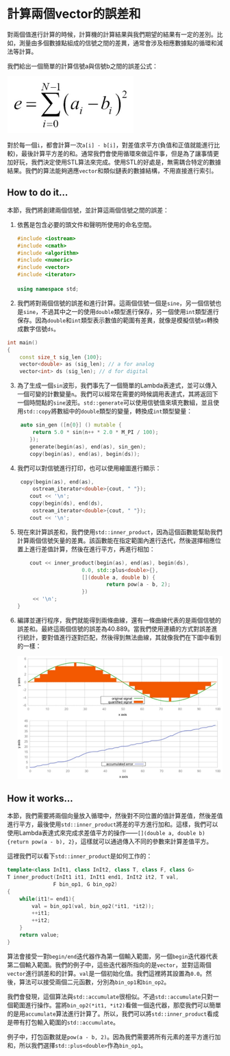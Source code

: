 # 計算兩個vector的誤差和

對兩個值進行計算的時候，計算機的計算結果與我們期望的結果有一定的差別。比如，測量由多個數據點組成的信號之間的差異，通常會涉及相應數據點的循環和減法等計算。

我們給出一個簡單的計算信號a與信號b之間的誤差公式：

![](../../images/chapter6/6-4-1.png)

對於每一個`i`，都會計算一次`a[i] - b[i]`，對差值求平方(負值和正值就能進行比較)，最後計算平方差的和。通常我們會使用循環來做這件事，但是為了讓事情更加好玩，我們決定使用STL算法來完成。使用STL的好處是，無需耦合特定的數據結果。我們的算法能夠適應`vector`和類似鏈表的數據結構，不用直接進行索引。

## How to do it...

本節，我們將創建兩個信號，並計算這兩個信號之間的誤差：

1. 依舊是包含必要的頭文件和聲明所使用的命名空間。

   ```c++
   #include <iostream>
   #include <cmath>
   #include <algorithm>
   #include <numeric>
   #include <vector>
   #include <iterator>

   using namespace std; 
   ```

2.  我們將對兩個信號的誤差和進行計算。這兩個信號一個是`sine`，另一個信號也是`sine`，不過其中之一的使用`double`類型進行保存，另一個使用`int`類型進行保存。因為`double`和`int`類型表示數值的範圍有差異，就像是模擬信號`as`轉換成數字信號`ds`。

   ```c++
   int main()
   {
       const size_t sig_len {100};
       vector<double> as (sig_len); // a for analog
       vector<int> ds (sig_len); // d for digital
   ```

3. 為了生成一個`sin`波形，我們事先了一個簡單的Lambda表達式，並可以傳入一個可變的計數變量`n`。我們可以經常在需要的時候調用表達式，其將返回下一個時間點的`sine`波形。`std::generate`可以使用信號值來填充數組，並且使用`std::copy`將數組中的`double`類型的變量，轉換成`int`類型變量：

   ```c++
   	auto sin_gen ([n{0}] () mutable {
       	return 5.0 * sin(n++ * 2.0 * M_PI / 100);
       });
       generate(begin(as), end(as), sin_gen);
       copy(begin(as), end(as), begin(ds));
   ```

4. 我們可以對信號進行打印，也可以使用繪圖進行顯示：

   ```c++
   	copy(begin(as), end(as),
       	ostream_iterator<double>{cout, " "});
       cout << '\n';
       copy(begin(ds), end(ds),
       	ostream_iterator<double>{cout, " "});
       cout << '\n'; 
   ```

5. 現在來計算誤差和，我們使用`std::inner_product`，因為這個函數能幫助我們計算兩個信號矢量的差異。該函數能在指定範圍內進行迭代，然後選擇相應位置上進行差值計算，然後在進行平方，再進行相加：

   ```c++
       cout << inner_product(begin(as), end(as), begin(ds),
       					0.0, std::plus<double>{},
       					[](double a, double b) {
      							return pow(a - b, 2);
       					})
       	<< '\n';
   }
   ```

6. 編譯並運行程序，我們就能得到兩條曲線，還有一條曲線代表的是兩個信號的誤差和。最終這兩個信號的誤差為40.889。當我們使用連續的方式對誤差進行統計，要對值進行逐對匹配，然後得到無法曲線，其就像我們在下圖中看到的一樣：

   ![](../../images/chapter6/6-4-2.png)

## How it works...

本節，我們需要將兩個向量放入循環中，然後對不同位置的值計算差值，然後差值進行平方，最後使用`std::inner_product`將差的平方進行加和。這樣，我們可以使用Lambda表達式來完成求差值平方的操作——`[](double a, double b){return pow(a - b), 2}`，這樣就可以通過傳入不同的參數來計算差值平方。

這裡我們可以看下`std::inner_product`是如何工作的：

```c++
template<class InIt1, class InIt2, class T, class F, class G>
T inner_product(InIt1 it1, InIt1 end1, InIt2 it2, T val,
			   F bin_op1, G bin_op2)
{
    while(it1!= end1){
        val = bin_op1(val, bin_op2(*it1, *it2));
        ++it1;
        ++it2;
    }
    return value;
}
```

算法會接受一對`begin/end`迭代器作為第一個輸入範圍，另一個`begin`迭代器代表第二個輸入範圍。我們的例子中，這些迭代器所指向的是`vector`，並對這兩個`vector`進行誤差和的計算。`val`是一個初始化值。我們這裡將其設置為`0.0`。然後，算法可以接受兩個二元函數，分別為`bin_op1`和`bin_op2`。

我們會發現，這個算法與`std::accumulate`很相似。不過`std::accumulate`只對一個範圍進行操作。當將`bin_op2(*it1, *it2)`看做一個迭代器，那麼我們可以簡單的是用`accumulate`算法進行計算了。所以，我們可以將`std::inner_product`看成是帶有打包輸入範圍的`std::accumulate`。

例子中，打包函數就是`pow(a - b, 2)`。因為我們需要將所有元素的差平方進行加和，所以我們選擇`std::plus<double>`作為`bin_op1`。

